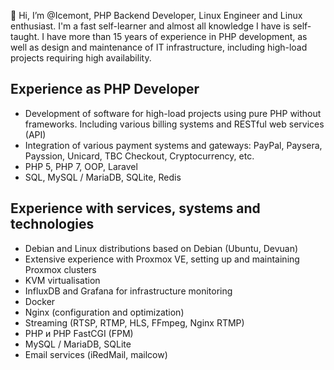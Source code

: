 👋 Hi, I’m @Icemont, PHP Backend Developer, Linux Engineer and Linux enthusiast. I'm a fast self-learner and almost all knowledge I have is self-taught.
I have more than 15 years of experience in PHP development, as well as design and maintenance of IT infrastructure, including high-load projects requiring high availability.

## Experience as PHP Developer
- Development of software for high-load projects using pure PHP without frameworks. Including various billing systems and RESTful web services (API)
- Integration of various payment systems and gateways: PayPal, Paysera, Payssion, Unicard, TBC Checkout, Cryptocurrency, etc.
- PHP 5, PHP 7, OOP, Laravel
- SQL, MySQL / MariaDB, SQLite, Redis

## Experience with services, systems and technologies
- Debian and Linux distributions based on Debian (Ubuntu, Devuan)
- Extensive experience with Proxmox VE, setting up and maintaining Proxmox clusters
- KVM virtualisation
- InfluxDB and Grafana for infrastructure monitoring
- Docker
- Nginx (configuration and optimization)
- Streaming (RTSP, RTMP, HLS, FFmpeg, Nginx RTMP)
- PHP и PHP FastCGI (FPM)
- MySQL / MariaDB, SQLite
- Email services (iRedMail, mailcow)
